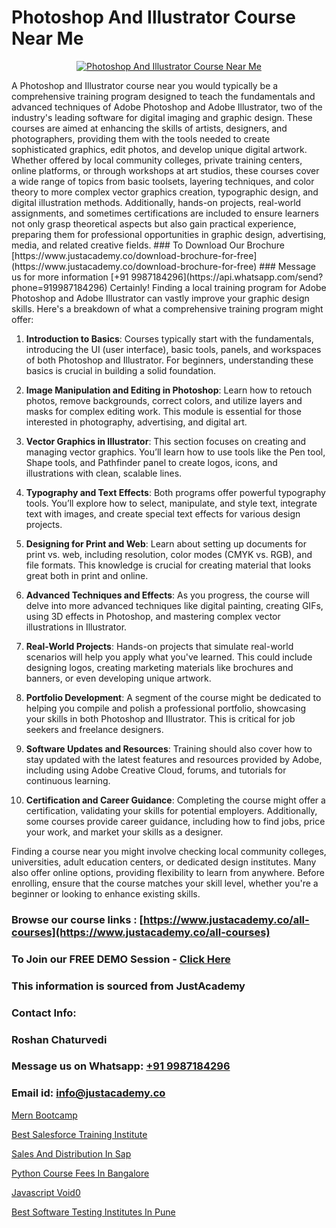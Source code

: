 # Photoshop And Illustrator Course Near Me

<p align="center">
  <a href="https://justacademy.co/course-detail/photoshop-training">
    <img src="https://justacademy.co/storage2/course_image/1676637576_course_image.webp" alt="Photoshop And Illustrator Course Near Me">
  </a>
</p>
A Photoshop and Illustrator course near you would typically be a comprehensive training program designed to teach the fundamentals and advanced techniques of Adobe Photoshop and Adobe Illustrator, two of the industry's leading software for digital imaging and graphic design. These courses are aimed at enhancing the skills of artists, designers, and photographers, providing them with the tools needed to create sophisticated graphics, edit photos, and develop unique digital artwork. Whether offered by local community colleges, private training centers, online platforms, or through workshops at art studios, these courses cover a wide range of topics from basic toolsets, layering techniques, and color theory to more complex vector graphics creation, typographic design, and digital illustration methods. Additionally, hands-on projects, real-world assignments, and sometimes certifications are included to ensure learners not only grasp theoretical aspects but also gain practical experience, preparing them for professional opportunities in graphic design, advertising, media, and related creative fields.
### To Download Our Brochure [https://www.justacademy.co/download-brochure-for-free](https://www.justacademy.co/download-brochure-for-free)
### Message us for more information [+91 9987184296](https://api.whatsapp.com/send?phone=919987184296)
Certainly! Finding a local training program for Adobe Photoshop and Adobe Illustrator can vastly improve your graphic design skills. Here's a breakdown of what a comprehensive training program might offer:

1) **Introduction to Basics**: Courses typically start with the fundamentals, introducing the UI (user interface), basic tools, panels, and workspaces of both Photoshop and Illustrator. For beginners, understanding these basics is crucial in building a solid foundation.

2) **Image Manipulation and Editing in Photoshop**: Learn how to retouch photos, remove backgrounds, correct colors, and utilize layers and masks for complex editing work. This module is essential for those interested in photography, advertising, and digital art.

3) **Vector Graphics in Illustrator**: This section focuses on creating and managing vector graphics. You’ll learn how to use tools like the Pen tool, Shape tools, and Pathfinder panel to create logos, icons, and illustrations with clean, scalable lines.

4) **Typography and Text Effects**: Both programs offer powerful typography tools. You’ll explore how to select, manipulate, and style text, integrate text with images, and create special text effects for various design projects.

5) **Designing for Print and Web**: Learn about setting up documents for print vs. web, including resolution, color modes (CMYK vs. RGB), and file formats. This knowledge is crucial for creating material that looks great both in print and online.

6) **Advanced Techniques and Effects**: As you progress, the course will delve into more advanced techniques like digital painting, creating GIFs, using 3D effects in Photoshop, and mastering complex vector illustrations in Illustrator.

7) **Real-World Projects**: Hands-on projects that simulate real-world scenarios will help you apply what you've learned. This could include designing logos, creating marketing materials like brochures and banners, or even developing unique artwork.

8) **Portfolio Development**: A segment of the course might be dedicated to helping you compile and polish a professional portfolio, showcasing your skills in both Photoshop and Illustrator. This is critical for job seekers and freelance designers.

9) **Software Updates and Resources**: Training should also cover how to stay updated with the latest features and resources provided by Adobe, including using Adobe Creative Cloud, forums, and tutorials for continuous learning.

10) **Certification and Career Guidance**: Completing the course might offer a certification, validating your skills for potential employers. Additionally, some courses provide career guidance, including how to find jobs, price your work, and market your skills as a designer.

Finding a course near you might involve checking local community colleges, universities, adult education centers, or dedicated design institutes. Many also offer online options, providing flexibility to learn from anywhere. Before enrolling, ensure that the course matches your skill level, whether you're a beginner or looking to enhance existing skills.

### Browse our course links : [https://www.justacademy.co/all-courses](https://www.justacademy.co/all-courses) 
### To Join our FREE DEMO Session - [Click Here](https://www.justacademy.co/register-for-course-demo)


### This information is sourced from JustAcademy
### Contact Info:
### Roshan Chaturvedi
### Message us on Whatsapp: [+91 9987184296](https://api.whatsapp.com/send?phone=919987184296)
### Email id: [info@justacademy.co](mailto:info@justacademy.co)
                
[Mern Bootcamp](https://www.linkedin.com/pulse/mern-bootcamp-justacademy-chandigarh-0v1re?trackingId=VouaWxJ2UyyDB7UuWEjVfQ%3D%3D&lipi=urn%3Ali%3Apage%3Ad_flagship3_company_admin%3BWufQlDx4QTmF2D0sEhqzSw%3D%3D)

[Best Salesforce Training Institute](https://www.linkedin.com/pulse/best-salesforce-training-institute-justacademy-new-york-pccjf?trackingId=kX3TTElp12vxdpAiVMsb%2FA%3D%3D&lipi=urn%3Ali%3Apage%3Ad_flagship3_company_admin%3BwtQD6Pu0R9K1Ka8Wqh4DGA%3D%3D)

[Sales And Distribution In Sap](https://medium.com/@surajvaishnav5015/sales-and-distribution-in-sap-97c234206ea7)

[Python Course Fees In Bangalore](https://medium.com/@justacademytraining/python-course-fees-in-bangalore-f873711e6a29)

[Javascript Void0](https://justacademyin.github.io/justacademy/javascript-void0)

[Best Software Testing Institutes In Pune](https://justacademyin.github.io/justacademy/best-software-testing-institutes-in-pune)


